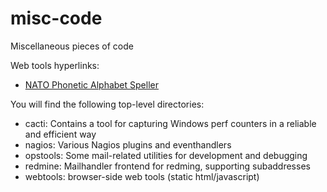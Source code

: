 misc-code
=========

Miscellaneous pieces of code

Web tools hyperlinks:

 - [NATO Phonetic Alphabet Speller](https://dermoth.github.io/misc-code/webtools/nato.html)

You will find the following top-level directories:

 - cacti: Contains a tool for capturing Windows perf counters in a reliable and efficient way
 - nagios: Various Nagios plugins and eventhandlers
 - opstools: Some mail-related utilities for development and debugging
 - redmine: Mailhandler frontend for redming, supporting subaddresses
 - webtools: browser-side web tools (static html/javascript)

